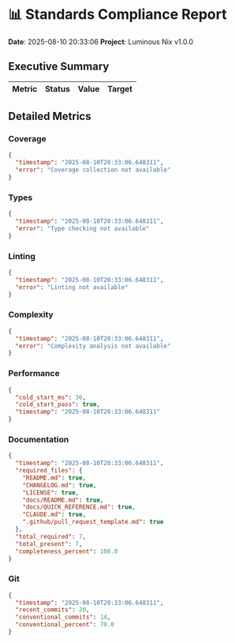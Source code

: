 # 📊 Standards Compliance Report
**Date**: 2025-08-10 20:33:06
**Project**: Luminous Nix v1.0.0

## Executive Summary

| Metric | Status | Value | Target |
|--------|--------|-------|--------|

## Detailed Metrics

### Coverage
```json
{
  "timestamp": "2025-08-10T20:33:06.648311",
  "error": "Coverage collection not available"
}
```

### Types
```json
{
  "timestamp": "2025-08-10T20:33:06.648311",
  "error": "Type checking not available"
}
```

### Linting
```json
{
  "timestamp": "2025-08-10T20:33:06.648311",
  "error": "Linting not available"
}
```

### Complexity
```json
{
  "timestamp": "2025-08-10T20:33:06.648311",
  "error": "Complexity analysis not available"
}
```

### Performance
```json
{
  "cold_start_ms": 36,
  "cold_start_pass": true,
  "timestamp": "2025-08-10T20:33:06.648311"
}
```

### Documentation
```json
{
  "timestamp": "2025-08-10T20:33:06.648311",
  "required_files": {
    "README.md": true,
    "CHANGELOG.md": true,
    "LICENSE": true,
    "docs/README.md": true,
    "docs/QUICK_REFERENCE.md": true,
    "CLAUDE.md": true,
    ".github/pull_request_template.md": true
  },
  "total_required": 7,
  "total_present": 7,
  "completeness_percent": 100.0
}
```

### Git
```json
{
  "timestamp": "2025-08-10T20:33:06.648311",
  "recent_commits": 20,
  "conventional_commits": 14,
  "conventional_percent": 70.0
}
```
